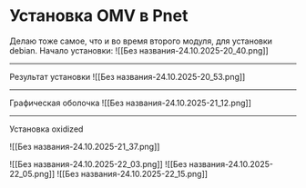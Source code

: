 # Установка OMV в Pnet
Делаю тоже самое, что и во время второго модуля, для установки debian.
Начало установки:
![[Без названия-24.10.2025-20_40.png]]

---

Результат установки
![[Без названия-24.10.2025-20_53.png]]

---
Графическая оболочка
![[Без названия-24.10.2025-21_12.png]]

--- 
Установка oxidized

![[Без названия-24.10.2025-21_37.png]]

![[Без названия-24.10.2025-22_03.png]]
![[Без названия-24.10.2025-22_05.png]]
![[Без названия-24.10.2025-22_15.png]]
